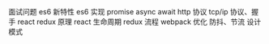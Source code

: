 面试问题
es6 新特性
es6 实现 promise
async await
http 协议
tcp/ip 协议、握手
react redux 原理
react 生命周期
redux 流程
webpack 优化
防抖、节流
设计模式
